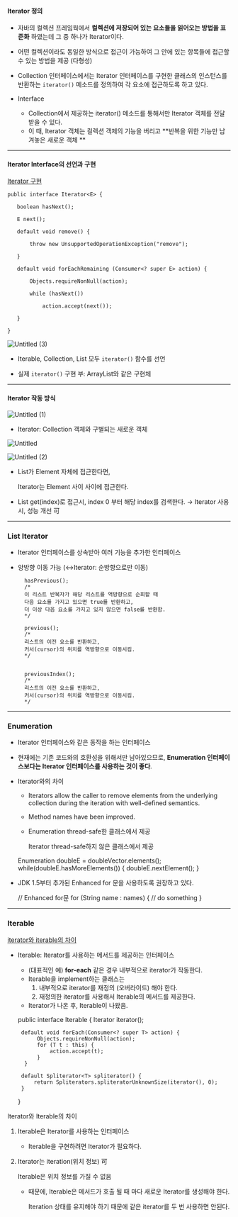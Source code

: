 <h4> Iterator 정의 </h4>

- 자바의 컬렉션 프레임웍에서 **컬렉션에 저장되어 있는 요소들을 읽어오는 방법을 표준화** 하였는데 그 중 하나가 Iterator이다.

- 어떤 컬렉션이라도 동일한 방식으로 접근이 가능하여 그 안에 있는 항목들에 접근할 수 있는 방법을 제공 (다형성)

- Collection 인터페이스에서는 Iterator 인터페이스를 구현한 클래스의 인스턴스를 반환하는 ```iterator()``` 메소드를 정의하여 각 요소에 접근하도록 하고 있다.

- Interface

  - Collection에서 제공하는 iterator() 메소드를 통해서만 Iterator 객체를 전달 받을 수 있다.
  - 이 때, Iterator 객체는 컬렉션 객체의 기능을 버리고 **반복을 위한 기능만 남겨놓은 새로운 객체 **

  

---

<h4> Iterator Interface의 선언과 구현 </h4>

[Iterator 구현](https://m.blog.naver.com/PostView.nhn?blogId=writer0713&logNo=220877874725&proxyReferer=https%3A%2F%2Fwww.google.com%2F)

```
public interface Iterator<E> { 

​	boolean hasNext(); 

​	E next(); 

​	default void remove() { 

​		throw new UnsupportedOperationException("remove"); 

​	}

​	default void forEachRemaining (Consumer<? super E> action) {

​		Objects.requireNonNull(action);

​		while (hasNext())

​			action.accept(next());

​	} 

}
```

![Untitled (3)](https://user-images.githubusercontent.com/37133536/77233176-1ad5e980-6be9-11ea-93f6-53c77b06b9cc.png)


* Iterable, Collection, List 모두 `iterator()` 함수를 선언

* 실제 `iterator()` 구현 부: ArrayList와 같은 구현체

----



<h4> Iterator 작동 방식 </h4>

![Untitled (1)](https://user-images.githubusercontent.com/37133536/77232974-aea6b600-6be7-11ea-8de0-f7f3728581f4.png)

- Iterator: Collection 객체와 구별되는 새로운 객체

![Untitled](https://user-images.githubusercontent.com/37133536/77232959-95056e80-6be7-11ea-87af-2bd6590464d7.png)

![Untitled (2)](https://user-images.githubusercontent.com/37133536/77232972-acdcf280-6be7-11ea-90fe-0d099c4e3702.png)

- List가 Element 자체에 접근한다면,

  Iterator는 Element 사이 사이에 접근한다.

- List get(index)로 접근시, index 0 부터 해당 index를 검색한다. → Iterator 사용 시, 성능 개선 可

---

### List Iterator

- Iterator 인터페이스를 상속받아 여러 기능을 추가한 인터페이스

- 양방향 이동 가능 (↔Iterator: 순방향으로만 이동)

  ```
    hasPrevious();
    /*
    이 리스트 반복자가 해당 리스트를 역방향으로 순회할 때
    다음 요소를 가지고 있으면 true를 반환하고,
    더 이상 다음 요소를 가지고 있지 않으면 false를 반환함.
    */
    
    previous();
    /*
    리스트의 이전 요소를 반환하고, 
    커서(cursor)의 위치를 역방향으로 이동시킴.
    */
    
    
    previousIndex();
    /*
    리스트의 이전 요소를 반환하고,
    커서(cursor)의 위치를 역방향으로 이동시킴.
    */
  ```

----

### Enumeration

- Iterator 인터페이스와 같은 동작을 하는 인터페이스

- 현재에는 기존 코드와의 호환성을 위해서만 남아있으므로, **Enumeration 인터페이스보다는 Iterator 인터페이스를 사용하는 것이 좋다**.

- Iterator와의 차이

  - Iterators allow the caller to remove elements from the underlying collection during the iteration with well-defined semantics.

  - Method names have been improved.

  - Enumeration thread-safe한 클래스에서 제공

    Iterator thread-safe하지 않은 클래스에서 제공

  Enumeration<Double> doubleE = doubleVector.elements(); while(doubleE.hasMoreElements()) { doubleE.nextElement(); }

- JDK 1.5부터 추가된 Enhanced for 문을 사용하도록 권장하고 있다.

  // Enhanced for문 for (String name : names) { // do something }

------

### Iterable

[iterator와 iterable의 차이](https://92bluemoon.netlify.com/posts/iterator-iterable/)

- Iterable: Iterator를 사용하는 메서드를 제공하는 인터페이스

  - (대표적인 예) **for-each** 같은 경우 내부적으로 iterator가 작동한다.
  - Iterable을 implement하는 클래스는
    1. 내부적으로 iterator를 재정의 (오버라이드) 해야 한다.
    2. 재정의한 iterator를 사용해서 Iterable의 메서드를 제공한다.
  - Iterator가 나온 후, Iterable이 나왔음.

  public interface Iterable<T> { Iterator<T> iterator();

  ```
   default void forEach(Consumer<? super T> action) {
        Objects.requireNonNull(action);
        for (T t : this) {
            action.accept(t);
        }
    }
  
   default Spliterator<T> spliterator() {
       return Spliterators.spliteratorUnknownSize(iterator(), 0);
   }
  ```

  }

Iterator와 Iterable의 차이

1. Iterable은 Iterator를 사용하는 인터페이스

   - Iterable을 구현하려면 Iterator가 필요하다.

2. Iterator는 iteration(위치 정보) 可

   Iterable은 위치 정보를 가질 수 없음

   - 때문에, Iterable은 메서드가 호출 될 때 마다 새로운 Iterator를 생성해야 한다.

     Iteration 상태를 유지해야 하기 때문에 같은 iterator를 두 번 사용하면 안된다.
